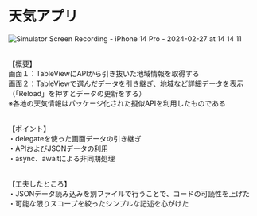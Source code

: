 # 天気アプリ
![Simulator Screen Recording - iPhone 14 Pro - 2024-02-27 at 14 14 11](https://github.com/karasawaspark/Yumemi/assets/156158259/87c2601a-1a14-427b-96b9-8ed09a9cf5c9)

<br>【概要】
<br>画面１：TableViewにAPIから引き抜いた地域情報を取得する
<br>画面２：TableViewで選んだデータを引き継ぎ、地域など詳細データを表示
<br>（「Reload」を押すとデータの更新をする）
<br>※各地の天気情報はパッケージ化された擬似APIを利用したものである

<br>【ポイント】
<br>・delegateを使った画面データの引き継ぎ
<br>・APIおよびJSONデータの利用
<br>・async、awaitによる非同期処理

<br>【工夫したところ】
<br>・JSONデータ読み込みを別ファイルで行うことで、コードの可読性を上げた
<br>・可能な限りスコープを絞ったシンプルな記述を心がけた

